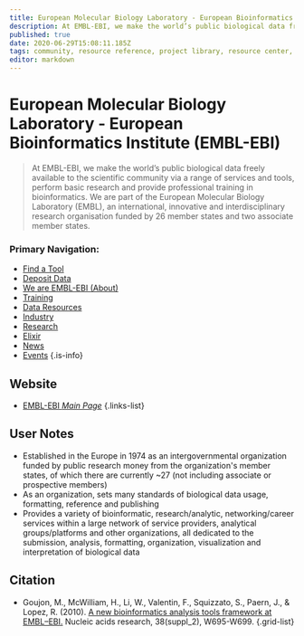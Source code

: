 ```yaml
---
title: European Molecular Biology Laboratory - European Bioinformatics Institute (EMBL-EBI)
description: At EMBL-EBI, we make the world’s public biological data freely available to the scientific community via a range of services and tools, perform basic research and provide professional training in bioinformatics. 
published: true
date: 2020-06-29T15:08:11.185Z
tags: community, resource reference, project library, resource center, bioinformatics, organization
editor: markdown
---
```


# European Molecular Biology Laboratory - European Bioinformatics Institute (EMBL-EBI)

> At EMBL-EBI, we make the world’s public biological data freely available to the scientific community via a range of services and tools, perform basic research and provide professional training in bioinformatics. 
&NewLine;
We are part of the European Molecular Biology Laboratory (EMBL), an international, innovative and interdisciplinary research organisation funded by 26 member states and two associate member states.

### Primary Navigation:
- [Find a Tool](https://www.ebi.ac.uk/services/)
- [Deposit Data](https://www.ebi.ac.uk/submission/)
- [We are EMBL-EBI (About)](https://www.ebi.ac.uk/about/our-impact)
- [Training](https://www.ebi.ac.uk/training)
- [Data Resources](https://www.ebi.ac.uk/services)
- [Industry](https://www.ebi.ac.uk/industry)
- [Research](https://www.ebi.ac.uk/research)
- [Elixir](https://www.elixir-europe.org/)
- [News](https://www.ebi.ac.uk/about/news)
- [Events](https://www.ebi.ac.uk/about/events)
{.is-info}



## Website

- [EMBL-EBI *Main Page*](https://www.ebi.ac.uk/)
{.links-list}

## User Notes

- Established in the Europe in 1974 as an intergovernmental organization funded by public research money from the organization's member states, of which there are currently ~27 (not including associate or prospective members)
- As an organization, sets many standards of biological data usage, formatting, reference and publishing
- Provides a variety of bioinformatic, research/analytic, networking/career services within a large network of service providers, analytical groups/platforms and other organizations, all dedicated to the submission, analysis, formatting, organization, visualization and interpretation of biological data


## Citation

- Goujon, M., McWilliam, H., Li, W., Valentin, F., Squizzato, S., Paern, J., & Lopez, R. (2010). [A new bioinformatics analysis tools framework at EMBL–EBI.](https://academic.oup.com/nar/article/38/suppl_2/W695/1097251) Nucleic acids research, 38(suppl_2), W695-W699.
{.grid-list}